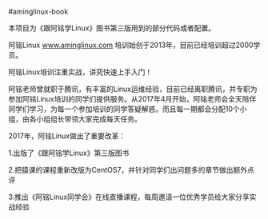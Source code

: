 #aminglinux-book

本项目为《跟阿铭学Linux》图书第三版用到的部分代码或者配置。

阿铭Linux www.aminglinux.com 培训始创于2013年，目前已经培训超过2000学员。

阿铭Linux培训注重实战，讲究快速上手入门！

阿铭老师曾就职于腾讯，有丰富的Linux运维经验，目前已经离职腾讯，并专职为参加阿铭Linux培训的同学们提供服务。从2017年4月开始，阿铭老师会全天陪伴同学们学习，为每一个参加培训的同学答疑解惑。而且每一期都会分配10个小组，由各小组组长带领大家完成每天任务。

2017年，阿铭Linux做出了重要改革：

1.出版了《跟阿铭学Linux》第三版图书

2.把猿课的课程重新改版为CentOS7，并针对同学们出问题多的章节做出额外点评

3.推出《阿铭Linux同学会》在线直播课程，每周邀请一位优秀学员给大家分享实战经验
